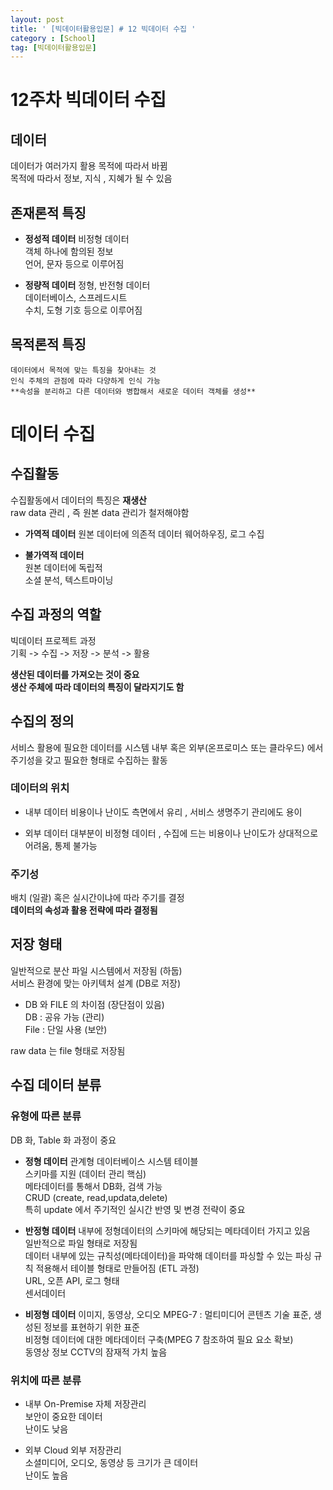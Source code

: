 ```yaml
---
layout: post
title: ' [빅데이터활용입문] # 12 빅데이터 수집 '
category : [School]
tag: [빅데이터활용입문]
---
```


# 12주차 빅데이터 수집

## 데이터 

데이터가 여러가지 활용 목적에 따라서 바뀜     
목적에 따라서 정보, 지식 , 지혜가 될 수 있음     

## 존재론적 특징 

* **정성적 데이터** 
	비정형 데이터    
	객체 하나에 함의된 정보   
	언어, 문자 등으로 이루어짐    	
	
* **정량적 데이터** 
	정형, 반전형 데이터    
	데이터베이스, 스프레드시트     
	수치, 도형 기호 등으로 이루어짐    


## 목적론적 특징 
	데이터에서 목적에 맞는 특징을 찾아내는 것     
	인식 주체의 관점에 따라 다양하게 인식 가능    
	**속성을 분리하고 다른 데이터와 병합해서 새로운 데이터 객체를 생성**    

# 데이터 수집 

## 수집활동 

수집활동에서 데이터의 특징은 **재생산**    
raw data 관리 , 즉 원본 data 관리가 철저해야함    

* **가역적 데이터**
	원본 데이터에 의존적 
	데이터 웨어하우징, 로그 수집 
  
* **불가역적 데이터**   
	원본 데이터에 독립적    
	소셜 분석, 텍스트마이닝    

## 수집 과정의 역할 

빅데이터 프로젝트 과정    
기획 -> 수집 -> 저장 -> 분석 -> 활용    

**생산된 데이터를 가져오는 것이 중요**     
**생산 주체에 따라 데이터의 특징이 달라지기도 함**   

## 수집의 정의 

서비스 활용에 필요한 데이터를 시스템 내부 혹은 외부(온프로미스 또는 클라우드) 에서 주기성을 갖고 필요한 형태로 수집하는 활동      

### 데이터의 위치 

* 내부 데이터 
	비용이나 난이도 측면에서 유리 , 서비스 생명주기 관리에도 용이     

* 외부 데이터 
	대부분이 비정형 데이터 , 수집에 드는 비용이나 난이도가 상대적으로 어려움, 통제 불가능     

### 주기성 

배치 (일괄) 혹은 실시간이냐에 따라 주기를 결정    
**데이터의 속성과 활용 전략에 따라 결정됨**    

## 저장 형태 

일반적으로 분산 파일 시스템에서 저장됨 (하둡)        
서비스 환경에 맞는 아키텍처 설계 (DB로 저장)     

* DB 와 FILE 의 차이점 (장단점이 있음)     
	DB : 공유 가능 (관리)    
	File : 단일 사용 (보안)         
	
raw data 는 file 형태로 저장됨      


## 수집 데이터 분류 

### 유형에 따른 분류 
DB 화, Table 화 과정이 중요      

* **정형 데이터** 
	관계형 데이터베이스 시스템 테이블    
	스키마를 지원 (데이터 관리 핵심)        
	메타데이터를 통해서 DB화, 검색 가능   
	CRUD (create, read,updata,delete)   
	특히 update 에서 주기적인 실시간 반영 및 변경 전략이 중요     

* **반정형 데이터** 
	내부에 정형데이터의 스키마에 해당되는 메타데이터 가지고 있음    
	일반적으로 파일 형태로 저장됨     
	데이터 내부에 있는 규칙성(메타데이터)을 파악해 데이터를 파싱할 수 있는 파싱 규칙 적용해서 테이블 형태로 만들어짐 (ETL 과정)    
	URL, 오픈 API, 로그 형태    
	센서데이터    
  
* **비정형 데이터** 
	이미지, 동영상, 오디오
	MPEG-7 : 멀티미디어 콘텐츠 기술 표준, 생성된 정보를 표현하기 위한 표준    
 	비정형 데이터에 대한 메타데이터 구축(MPEG 7 참조하여 필요 요소 확보)    
	동영상 정보 CCTV의 잠재적 가치 높음      

### 위치에 따른 분류 

* 내부
	On-Premise 자체 저장관리     
	보안이 중요한 데이터     
	난이도 낮음    
 
* 외부 
	Cloud 외부 저장관리    
	소셜미디어, 오디오, 동영상 등 크기가 큰 데이터   	
	난이도 높음    



